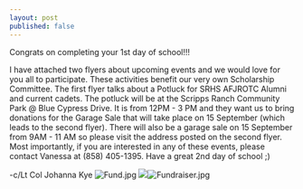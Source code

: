 ```yaml
---
layout: post
published: false
---
```

Congrats on completing your 1st day of school!!!

I have attached two flyers about upcoming events and we would love for you all to participate. These activities benefit our very own Scholarship Committee. The first flyer talks about a Potluck for SRHS AFJROTC Alumni and current cadets. The potluck will be at the Scripps Ranch Community Park @ Blue Cypress Drive. It is from 12PM - 3 PM and they want us to bring donations for the Garage Sale that will take place on 15 September (which leads to the second flyer). 
There will also be a garage sale on 15 September from 9AM - 11 AM so please visit the address posted on the second flyer. 
Most importantly, if you are interested in any of these events, please contact Vanessa at (858) 405-1395. 
Have a great 2nd day of school ;)

-c/Lt Col Johanna Kye
![Fund.jpg]({{site.baseurl}}/media/Fund.jpg)
![]({{site.baseurl}}/media/Fundraiser.jpg)![Fundraiser.jpg]({{site.baseurl}}/media/Fundraiser.jpg)
